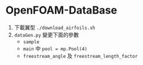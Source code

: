 # OpenFOAM-DataBase
1. 下載翼型 `./download_airfoils.sh`
2. `dataGen.py` 變更下面的參數  
   * `sample`
   * `main` 中 `pool = mp.Pool(4)`
   * `freestream_angle` 及 `freestream_length_factor`
